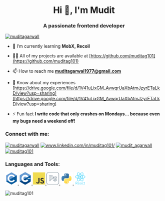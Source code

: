 <h1 align="center">Hi 👋, I'm Mudit</h1>
<h3 align="center">A passionate frontend developer</h3>

<p align="left"> <a href="https://twitter.com/muditagarwall" target="blank"><img src="https://img.shields.io/twitter/follow/muditagarwall?logo=twitter&style=for-the-badge" alt="muditagarwall" /></a> </p>

- 🌱 I’m currently learning **MobX, Recoil**

- 👨‍💻 All of my projects are available at [https://github.com/muditag101](https://github.com/muditag101)

- 📫 How to reach me **muditagarwal1977@gmail.com**

- 📄 Know about my experiences [https://drive.google.com/file/d/1V41uLixGM_AvwqrUaXbAtmJzyrETaLkD/view?usp=sharing](https://drive.google.com/file/d/1V41uLixGM_AvwqrUaXbAtmJzyrETaLkD/view?usp=sharing)

- ⚡ Fun fact **I write code that only crashes on Mondays… because even my bugs need a weekend off!**

<h3 align="left">Connect with me:</h3>
<p align="left">
<a href="https://twitter.com/muditagarwall" target="blank"><img align="center" src="https://raw.githubusercontent.com/rahuldkjain/github-profile-readme-generator/master/src/images/icons/Social/twitter.svg" alt="muditagarwall" height="30" width="40" /></a>
<a href="https://linkedin.com/in/www.linkedin.com/in/muditag101/" target="blank"><img align="center" src="https://raw.githubusercontent.com/rahuldkjain/github-profile-readme-generator/master/src/images/icons/Social/linked-in-alt.svg" alt="www.linkedin.com/in/muditag101/" height="30" width="40" /></a>
<a href="https://instagram.com/mudit_agarwall" target="blank"><img align="center" src="https://raw.githubusercontent.com/rahuldkjain/github-profile-readme-generator/master/src/images/icons/Social/instagram.svg" alt="mudit_agarwall" height="30" width="40" /></a>
<a href="https://discord.gg/muditag101" target="blank"><img align="center" src="https://raw.githubusercontent.com/rahuldkjain/github-profile-readme-generator/master/src/images/icons/Social/discord.svg" alt="muditag101" height="30" width="40" /></a>
</p>

<h3 align="left">Languages and Tools:</h3>
<p align="left"> <a href="https://www.cprogramming.com/" target="_blank" rel="noreferrer"> <img src="https://raw.githubusercontent.com/devicons/devicon/master/icons/c/c-original.svg" alt="c" width="40" height="40"/> </a> <a href="https://www.w3schools.com/cpp/" target="_blank" rel="noreferrer"> <img src="https://raw.githubusercontent.com/devicons/devicon/master/icons/cplusplus/cplusplus-original.svg" alt="cplusplus" width="40" height="40"/> </a> <a href="https://developer.mozilla.org/en-US/docs/Web/JavaScript" target="_blank" rel="noreferrer"> <img src="https://raw.githubusercontent.com/devicons/devicon/master/icons/javascript/javascript-original.svg" alt="javascript" width="40" height="40"/> </a> <a href="https://www.photoshop.com/en" target="_blank" rel="noreferrer"> <img src="https://raw.githubusercontent.com/devicons/devicon/master/icons/photoshop/photoshop-line.svg" alt="photoshop" width="40" height="40"/> </a> <a href="https://www.python.org" target="_blank" rel="noreferrer"> <img src="https://raw.githubusercontent.com/devicons/devicon/master/icons/python/python-original.svg" alt="python" width="40" height="40"/> </a> <a href="https://reactjs.org/" target="_blank" rel="noreferrer"> <img src="https://raw.githubusercontent.com/devicons/devicon/master/icons/react/react-original-wordmark.svg" alt="react" width="40" height="40"/> </a> </p>

<p><img align="center" src="https://github-readme-stats.vercel.app/api/top-langs?username=muditag101&show_icons=true&locale=en&layout=compact" alt="muditag101" /></p>
